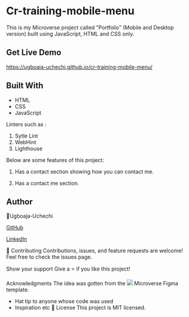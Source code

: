 
# Cr-training-mobile-menu

This is my Microverse project called "Portfolio" (Mobile and Desktop version) built using JavaScript, HTML and CSS only.

## Get Live Demo

https://ugboaja-uchechi.github.io/cr-training-mobile-menu/

## Built With
- HTML
- CSS
- JavaScript

Linters such as :

1. Sytle Lint
2. WebHint
3. Lighthouse

Below are some features of this project:

1. Has a contact section showing how you can contact me.

3. Has a contact me section.

## Author

👤Ugboaja-Uchechi

[GitHub](https://github.com/Ugboaja-Uchechi)

[LinkedIn](https://www.linkedin.com/in/stephanie-ugboaja-930a2a216/)

🤝 Contributing
Contributions, issues, and feature requests are welcome! Feel free to check the issues page.

Show your support
Give a ⭐️ if you like this project!

Acknowledgments
The idea was gotten from the ![](https://img.shields.io/badge/Microverse-blueviolet) Microverse Figma template.
- Hat tip to anyone whose code was used
- Inspiration
etc
📝 License
This project is MIT licensed.
